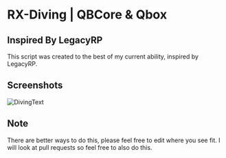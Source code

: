 # RX-Diving | QBCore & Qbox


## Inspired By LegacyRP
This script was created to the best of my current ability, inspired by LegacyRP.


## Screenshots
![DivingText](https://i.imgur.com/JYzdVK0.png)


## Note
There are better ways to do this, please feel free to edit where you see fit. I will look at pull requests so feel free to also do this. 
